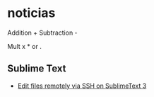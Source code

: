 # noticias

Addition + Subtraction -

Mult x * or .

## Sublime Text
- [Edit files remotely via SSH on SublimeText 3](https://github.com/broeneatsdinner/noticias/blob/master/Editing%20files%20remotely%20via%20SSH%20on%20SublimeText%203.md)
